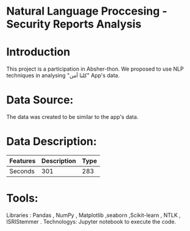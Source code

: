 # Natural Language Proccesing - Security Reports Analysis

# Introduction

This project is a participation in Absher-thon. We proposed to use NLP techniques in analysing "كلنا أمن" App's data.


# Data Source:

The data was created to be similar to the app's data.


# Data Description:

Features | Description | Type | 
--- | --- | --- | 
Seconds | 301 | 283 | 


# Tools:

Libraries : Pandas , NumPy , Matplotlib ,seaborn ,Scikit-learn , NTLK , ISRIStemmer .
Technologys: Jupyter notebook to execute the code.
